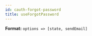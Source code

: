 ```yaml
---
id: cauth-forgot-password
title: useForgotPassword
---
```


**Format:** `options => [state, sendEmail]`
